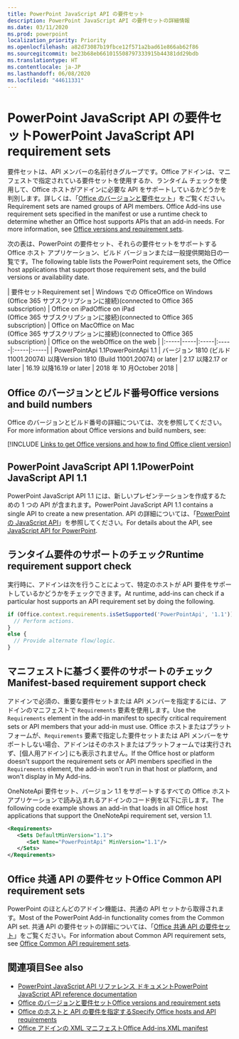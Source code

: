 ```yaml
---
title: PowerPoint JavaScript API の要件セット
description: PowerPoint JavaScript API の要件セットの詳細情報
ms.date: 03/11/2020
ms.prod: powerpoint
localization_priority: Priority
ms.openlocfilehash: a82d73087b19fbce12f571a2bad61e866ab62f86
ms.sourcegitcommit: be23b68eb661015508797333915b44381dd29bdb
ms.translationtype: HT
ms.contentlocale: ja-JP
ms.lasthandoff: 06/08/2020
ms.locfileid: "44611331"
---
```

# <a name="powerpoint-javascript-api-requirement-sets"></a><span data-ttu-id="a3b2f-103">PowerPoint JavaScript API の要件セット</span><span class="sxs-lookup"><span data-stu-id="a3b2f-103">PowerPoint JavaScript API requirement sets</span></span>

<span data-ttu-id="a3b2f-p101">要件セットは、API メンバーの名前付きグループです。Office アドインは、マニフェストで指定されている要件セットを使用するか、ランタイム チェックを使用して、Office ホストがアドインに必要な API をサポートしているかどうかを判別します。詳しくは、「[Office のバージョンと要件セット](../../develop/office-versions-and-requirement-sets.md)」をご覧ください。</span><span class="sxs-lookup"><span data-stu-id="a3b2f-p101">Requirement sets are named groups of API members. Office Add-ins use requirement sets specified in the manifest or use a runtime check to determine whether an Office host supports APIs that an add-in needs. For more information, see [Office versions and requirement sets](../../develop/office-versions-and-requirement-sets.md).</span></span>

<span data-ttu-id="a3b2f-107">次の表は、PowerPoint の要件セット、それらの要件セットをサポートする Office ホスト アプリケーション、ビルド バージョンまたは一般提供開始日の一覧です。</span><span class="sxs-lookup"><span data-stu-id="a3b2f-107">The following table lists the PowerPoint requirement sets, the Office host applications that support those requirement sets, and the build versions or availability date.</span></span>

|  <span data-ttu-id="a3b2f-108">要件セット</span><span class="sxs-lookup"><span data-stu-id="a3b2f-108">Requirement set</span></span>  |  <span data-ttu-id="a3b2f-109">Windows での Office</span><span class="sxs-lookup"><span data-stu-id="a3b2f-109">Office on Windows</span></span><br><span data-ttu-id="a3b2f-110">(Office 365 サブスクリプションに接続)</span><span class="sxs-lookup"><span data-stu-id="a3b2f-110">(connected to Office 365 subscription)</span></span>  |  <span data-ttu-id="a3b2f-111">Office on iPad</span><span class="sxs-lookup"><span data-stu-id="a3b2f-111">Office on iPad</span></span><br><span data-ttu-id="a3b2f-112">(Office 365 サブスクリプションに接続)</span><span class="sxs-lookup"><span data-stu-id="a3b2f-112">(connected to Office 365 subscription)</span></span>  |  <span data-ttu-id="a3b2f-113">Office on Mac</span><span class="sxs-lookup"><span data-stu-id="a3b2f-113">Office on Mac</span></span><br><span data-ttu-id="a3b2f-114">(Office 365 サブスクリプションに接続)</span><span class="sxs-lookup"><span data-stu-id="a3b2f-114">(connected to Office 365 subscription)</span></span>  | <span data-ttu-id="a3b2f-115">Office on the web</span><span class="sxs-lookup"><span data-stu-id="a3b2f-115">Office on the web</span></span> |
|:-----|-----|:-----|:-----|:-----|:-----|
| <span data-ttu-id="a3b2f-116">PowerPointApi 1.1</span><span class="sxs-lookup"><span data-stu-id="a3b2f-116">PowerPointApi 1.1</span></span> | <span data-ttu-id="a3b2f-117">バージョン 1810 (ビルド 11001.20074) 以降</span><span class="sxs-lookup"><span data-stu-id="a3b2f-117">Version 1810 (Build 11001.20074) or later</span></span> | <span data-ttu-id="a3b2f-118">2.17 以降</span><span class="sxs-lookup"><span data-stu-id="a3b2f-118">2.17 or later</span></span> | <span data-ttu-id="a3b2f-119">16.19 以降</span><span class="sxs-lookup"><span data-stu-id="a3b2f-119">16.19 or later</span></span> | <span data-ttu-id="a3b2f-120">2018 年 10 月</span><span class="sxs-lookup"><span data-stu-id="a3b2f-120">October 2018</span></span> |

## <a name="office-versions-and-build-numbers"></a><span data-ttu-id="a3b2f-121">Office のバージョンとビルド番号</span><span class="sxs-lookup"><span data-stu-id="a3b2f-121">Office versions and build numbers</span></span>

<span data-ttu-id="a3b2f-122">Office のバージョンとビルド番号の詳細については、次を参照してください。</span><span class="sxs-lookup"><span data-stu-id="a3b2f-122">For more information about Office versions and build numbers, see:</span></span>

[!INCLUDE [Links to get Office versions and how to find Office client version](../../includes/links-get-office-versions-builds.md)]

## <a name="powerpoint-javascript-api-11"></a><span data-ttu-id="a3b2f-123">PowerPoint JavaScript API 1.1</span><span class="sxs-lookup"><span data-stu-id="a3b2f-123">PowerPoint JavaScript API 1.1</span></span>

<span data-ttu-id="a3b2f-124">PowerPoint JavaScript API 1.1 には、新しいプレゼンテーションを作成するための 1 つの API が含まれます。</span><span class="sxs-lookup"><span data-stu-id="a3b2f-124">PowerPoint JavaScript API 1.1 contains a single API to create a new presentation.</span></span> <span data-ttu-id="a3b2f-125">API の詳細については、「[PowerPoint の JavaScript API](../../powerpoint/powerpoint-add-ins.md)」を参照してください。</span><span class="sxs-lookup"><span data-stu-id="a3b2f-125">For details about the API, see [JavaScript API for PowerPoint](../../powerpoint/powerpoint-add-ins.md).</span></span>

## <a name="runtime-requirement-support-check"></a><span data-ttu-id="a3b2f-126">ランタイム要件のサポートのチェック</span><span class="sxs-lookup"><span data-stu-id="a3b2f-126">Runtime requirement support check</span></span>

<span data-ttu-id="a3b2f-127">実行時に、アドインは次を行うことによって、特定のホストが API 要件をサポートしているかどうかをチェックできます。</span><span class="sxs-lookup"><span data-stu-id="a3b2f-127">At runtime, add-ins can check if a particular host supports an API requirement set by doing the following.</span></span>

```js
if (Office.context.requirements.isSetSupported('PowerPointApi', '1.1')) {
  // Perform actions.
}
else {
  // Provide alternate flow/logic.
}
```

## <a name="manifest-based-requirement-support-check"></a><span data-ttu-id="a3b2f-128">マニフェストに基づく要件のサポートのチェック</span><span class="sxs-lookup"><span data-stu-id="a3b2f-128">Manifest-based requirement support check</span></span>

<span data-ttu-id="a3b2f-129">アドインで必須の、重要な要件セットまたは API メンバーを指定するには、アドインのマニフェストで `Requirements` 要素を使用します。</span><span class="sxs-lookup"><span data-stu-id="a3b2f-129">Use the `Requirements` element in the add-in manifest to specify critical requirement sets or API members that your add-in must use.</span></span> <span data-ttu-id="a3b2f-130">Office ホストまたはプラットフォームが、`Requirements` 要素で指定した要件セットまたは API メンバーをサポートしない場合、アドインはそのホストまたはプラットフォームでは実行されず、[個人用アドイン] にも表示されません。</span><span class="sxs-lookup"><span data-stu-id="a3b2f-130">If the Office host or platform doesn't support the requirement sets or API members specified in the `Requirements` element, the add-in won't run in that host or platform, and won't display in My Add-ins.</span></span>

<span data-ttu-id="a3b2f-131">OneNoteApi 要件セット、バージョン 1.1 をサポートするすべての Office ホスト アプリケーションで読み込まれるアドインのコード例を以下に示します。</span><span class="sxs-lookup"><span data-stu-id="a3b2f-131">The following code example shows an add-in that loads in all Office host applications that support the OneNoteApi requirement set, version 1.1.</span></span>

```xml
<Requirements>
   <Sets DefaultMinVersion="1.1">
      <Set Name="PowerPointApi" MinVersion="1.1"/>
   </Sets>
</Requirements>
```

## <a name="office-common-api-requirement-sets"></a><span data-ttu-id="a3b2f-132">Office 共通 API の要件セット</span><span class="sxs-lookup"><span data-stu-id="a3b2f-132">Office Common API requirement sets</span></span>

<span data-ttu-id="a3b2f-133">PowerPoint のほとんどのアドイン機能は、共通の API セットから取得されます。</span><span class="sxs-lookup"><span data-stu-id="a3b2f-133">Most of the PowerPoint Add-in functionality comes from the Common API set.</span></span> <span data-ttu-id="a3b2f-134">共通 API の要件セットの詳細については、「[Office 共通 API の要件セット](office-add-in-requirement-sets.md)」をご覧ください。</span><span class="sxs-lookup"><span data-stu-id="a3b2f-134">For information about Common API requirement sets, see [Office Common API requirement sets](office-add-in-requirement-sets.md).</span></span>

## <a name="see-also"></a><span data-ttu-id="a3b2f-135">関連項目</span><span class="sxs-lookup"><span data-stu-id="a3b2f-135">See also</span></span>

- [<span data-ttu-id="a3b2f-136">PowerPoint JavaScript API リファレンス ドキュメント</span><span class="sxs-lookup"><span data-stu-id="a3b2f-136">PowerPoint JavaScript API reference documentation</span></span>](/javascript/api/powerpoint)
- [<span data-ttu-id="a3b2f-137">Office のバージョンと要件セット</span><span class="sxs-lookup"><span data-stu-id="a3b2f-137">Office versions and requirement sets</span></span>](../../develop/office-versions-and-requirement-sets.md)
- [<span data-ttu-id="a3b2f-138">Office のホストと API の要件を指定する</span><span class="sxs-lookup"><span data-stu-id="a3b2f-138">Specify Office hosts and API requirements</span></span>](../../develop/specify-office-hosts-and-api-requirements.md)
- [<span data-ttu-id="a3b2f-139">Office アドインの XML マニフェスト</span><span class="sxs-lookup"><span data-stu-id="a3b2f-139">Office Add-ins XML manifest</span></span>](../../develop/add-in-manifests.md)
